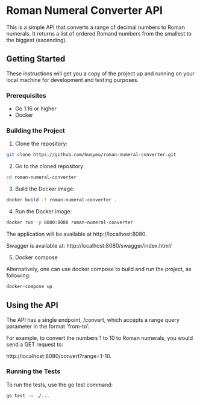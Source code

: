 # Roman Numeral Converter API

This is a simple API that converts a range of decimal numbers to Roman numerals. It returns a list of ordered Romand numbers from the smallest to the biggest (ascending).

## Getting Started

These instructions will get you a copy of the project up and running on your local machine for development and testing purposes.

### Prerequisites

- Go 1.16 or higher
- Docker

### Building the Project

1. Clone the repository:

```bash
git clone https://github.com/busymo/roman-numeral-converter.git
```

2. Go to the cloned repository
```bash
cd roman-numeral-converter
```

3. Build the Docker image:

```bash
docker build -t roman-numeral-converter .
```

4. Run the Docker image:

```bash
docker run -p 8080:8080 roman-numeral-converter
```

The application will be available at http://localhost:8080. 

Swagger is available at: http://localhost:8080/swagger/index.html/

5. Docker compose

Alternatively, one can use docker compose to build and run the project, as following:

```bash
docker-compose up
```

## Using the API
The API has a single endpoint, /convert, which accepts a range query parameter in the format 'from-to'. 

For example, to convert the numbers 1 to 10 to Roman numerals, you would send a GET request to:

http://localhost:8080/convert?range=1-10.

### Running the Tests
To run the tests, use the go test command:

```bash
go test -v ./...